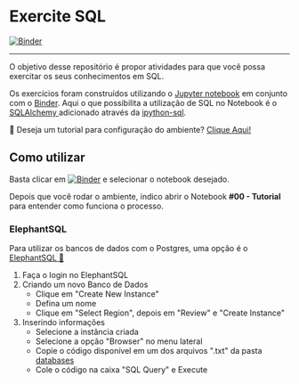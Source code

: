 # Exercite SQL
[![Binder](https://mybinder.org/badge_logo.svg)](https://mybinder.org/v2/gh/arthurfporto/exerciteSQL/HEAD)
<hr>
O objetivo desse repositório é propor atividades para que você possa exercitar os seus conhecimentos em SQL. 

Os exercícios foram construídos utilizando o <a href='https://jupyter.org/' target='_blank'>Jupyter notebook</a> em conjunto com o <a href='https://mybinder.org/' target='_blank'>Binder</a>. Aqui o que possibilita a utilização de SQL no Notebook é o <a href='https://www.sqlalchemy.org/' target='_blank'> SQLAlchemy </a>  adicionado através da <a href='https://github.com/catherinedevlin/ipython-sql' target='_blank'>ipython-sql</a>.

:thought_balloon: Deseja um tutorial para configuração do ambiente? <a href='https://www.datacamp.com/community/tutorials/sql-interface-within-jupyterlab' target='_blank'>Clique Aqui!</a>

## Como utilizar
Basta clicar em  [![Binder](https://mybinder.org/badge_logo.svg)](https://mybinder.org/v2/gh/arthurfporto/exerciteSQL/HEAD)  e selecionar o notebook desejado.

Depois que você rodar o ambiente, indico abrir o Notebook <b>#00 - Tutorial</b> para entender como funciona o processo. 

### ElephantSQL
Para utilizar os bancos de dados com o Postgres, uma opção é o <a href='https://www.elephantsql.com/' target='_blank'> ElephantSQL :elephant: </a>

1. Faça o login no ElephantSQL
2. Criando um novo Banco de Dados
    - Clique em "Create New Instance"
    - Defina um nome
    - Clique em "Select Region", depois em "Review" e "Create Instance"
3. Inserindo informações
    - Selecione a instância criada
    - Selecione a opção "Browser" no menu lateral
    - Copie o código disponível em um dos arquivos ".txt" da pasta [databases](databases/) 
    - Cole o código na caixa "SQL Query" e Execute